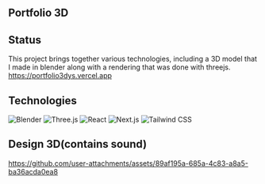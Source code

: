 ## Portfolio 3D

## Status
This project brings together various technologies, including a 3D model that I made in blender along with a rendering that was done with threejs. <br/> https://portfolio3dys.vercel.app


## Technologies

<div >

![Blender](https://img.shields.io/badge/-Blender-333333?style=flat&logo=blender&logoColor=white=)
![Three.js](https://img.shields.io/badge/-Three.js-333333?style=flat&logo=three.js&logoColor=white)
![React](https://img.shields.io/badge/-React-333333?style=flat&logo=react&logoColor=white)
![Next.js](https://img.shields.io/badge/-Next.js-333333?style=flat&logo=next.js&logoColor=white)
![Tailwind CSS](https://img.shields.io/badge/-Tailwind%20CSS-333333?style=flat&logo=tailwind-css&logoColor=white)    
</div>

          
##  Design 3D(contains sound)
https://github.com/user-attachments/assets/89af195a-685a-4c83-a8a5-ba36acda0ea8


